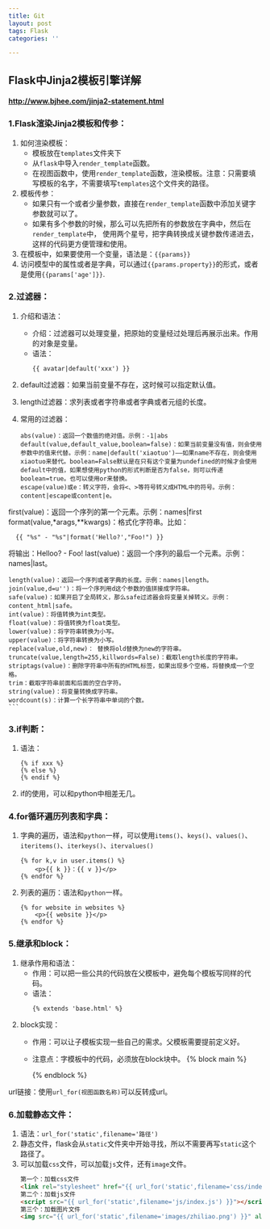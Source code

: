 ```yaml
---
title: Git
layout: post
tags: Flask
categories: ''

---
```


## Flask中Jinja2模板引擎详解

####  http://www.bjhee.com/jinja2-statement.html

### 1.Flask渲染Jinja2模板和传参：
1. 如何渲染模板：
    * 模板放在`templates`文件夹下
    * 从`flask`中导入`render_template`函数。
    * 在视图函数中，使用`render_template`函数，渲染模板。注意：只需要填写模板的名字，不需要填写`templates`这个文件夹的路径。
2. 模板传参：
    * 如果只有一个或者少量参数，直接在`render_template`函数中添加关键字参数就可以了。
    * 如果有多个参数的时候，那么可以先把所有的参数放在字典中，然后在`render_template`中，
    使用两个星号，把字典转换成关键参数传递进去，这样的代码更方便管理和使用。
3. 在模板中，如果要使用一个变量，语法是：`{{params}}`
4. 访问模型中的属性或者是字典，可以通过`{{params.property}}`的形式，或者是使用`{{params['age']}}`. 


### 2.过滤器：
1. 介绍和语法：
    * 介绍：过滤器可以处理变量，把原始的变量经过处理后再展示出来。作用的对象是变量。
    * 语法：
        ```jinja2
        {{ avatar|default('xxx') }}
        ```
    
2. default过滤器：如果当前变量不存在，这时候可以指定默认值。

3. length过滤器：求列表或者字符串或者字典或者元组的长度。

4. 常用的过滤器：
    
    ```
    abs(value)：返回一个数值的绝对值。示例：-1|abs
    default(value,default_value,boolean=false)：如果当前变量没有值，则会使用参数中的值来代替。示例：name|default('xiaotuo')——如果name不存在，则会使用xiaotuo来替代。boolean=False默认是在只有这个变量为undefined的时候才会使用default中的值，如果想使用python的形式判断是否为false，则可以传递boolean=true。也可以使用or来替换。
    escape(value)或e：转义字符，会将<、>等符号转义成HTML中的符号。示例：content|escape或content|e。
first(value)：返回一个序列的第一个元素。示例：names|first
    format(value,*arags,**kwargs)：格式化字符串。比如：
    
      {{ "%s" - "%s"|format('Hello?',"Foo!") }}
  将输出：Helloo? - Foo!
    last(value)：返回一个序列的最后一个元素。示例：names|last。
    
    length(value)：返回一个序列或者字典的长度。示例：names|length。
    join(value,d=u'')：将一个序列用d这个参数的值拼接成字符串。
    safe(value)：如果开启了全局转义，那么safe过滤器会将变量关掉转义。示例：content_html|safe。
    int(value)：将值转换为int类型。
    float(value)：将值转换为float类型。
    lower(value)：将字符串转换为小写。
    upper(value)：将字符串转换为小写。
    replace(value,old,new)： 替换将old替换为new的字符串。
    truncate(value,length=255,killwords=False)：截取length长度的字符串。
    striptags(value)：删除字符串中所有的HTML标签，如果出现多个空格，将替换成一个空格。
    trim：截取字符串前面和后面的空白字符。
    string(value)：将变量转换成字符串。
    wordcount(s)：计算一个长字符串中单词的个数。
    ```

### 3.if判断：
1. 语法：  
    ```jinja2
    {% if xxx %}
    {% else %}
    {% endif %}
    ```
2. if的使用，可以和python中相差无几。

### 4.for循环遍历列表和字典：
1. 字典的遍历，语法和`python`一样，可以使用`items()`、`keys()`、`values()`、`iteritems()`、`iterkeys()`、`itervalues()`
    ```jinja2
    {% for k,v in user.items() %}
        <p>{{ k }}：{{ v }}</p>
    {% endfor %}
    ```
2. 列表的遍历：语法和`python`一样。
    ```jinja2
    {% for website in websites %}
        <p>{{ website }}</p>
    {% endfor %}
    ```

### 5.继承和block：
1. 继承作用和语法：
    * 作用：可以把一些公共的代码放在父模板中，避免每个模板写同样的代码。
    * 语法：
        ```jinja2
        {% extends 'base.html' %}
        ```
2. block实现：
    * 作用：可以让子模板实现一些自己的需求。父模板需要提前定义好。
    * 注意点：字模板中的代码，必须放在block块中。
  {% block main %}
    
      {% endblock %}

url链接：使用`url_for(视图函数名称)`可以反转成url。

### 6.加载静态文件：
1. 语法：`url_for('static',filename='路径')`
2. 静态文件，flask会从`static`文件夹中开始寻找，所以不需要再写`static`这个路径了。
3. 可以加载`css`文件，可以加载`js`文件，还有`image`文件。
    ```html
    第一个：加载css文件
    <link rel="stylesheet" href="{{ url_for('static',filename='css/index.css') }}">
    第二个：加载js文件
    <script src="{{ url_for('static',filename='js/index.js') }}"></script>
    第三个：加载图片文件
    <img src="{{ url_for('static',filename='images/zhiliao.png') }}" alt="">
    ```

